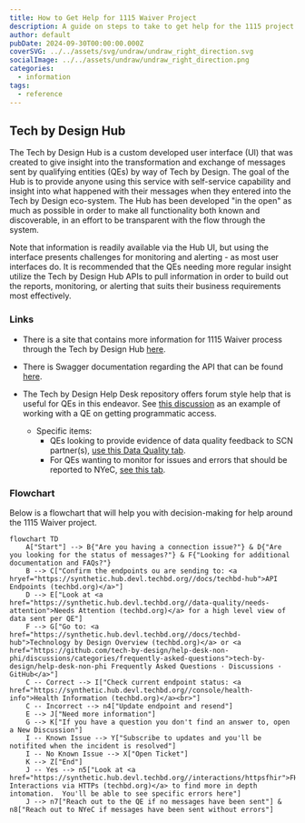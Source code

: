 ```yaml
---
title: How to Get Help for 1115 Waiver Project
description: A guide on steps to take to get help for the 1115 project
author: default
pubDate: 2024-09-30T00:00:00.000Z
coverSVG: ../../assets/svg/undraw/undraw_right_direction.svg
socialImage: ../../assets/undraw/undraw_right_direction.png
categories:
  - information
tags:
  - reference
---
```


## Tech by Design Hub

The Tech by Design Hub is a custom developed user interface (UI) that was created to give insight into the transformation and exchange of messages sent by qualifying entities (QEs) by way of Tech by Design. The goal of the Hub is to provide anyone using this service with self-service capability and insight into what happened with their messages when they entered into the Tech by Design eco-system. The Hub has been developed "in the open" as much as possible in order to make all functionality both known and discoverable, in an effort to be transparent with the flow through the system.

Note that information is readily available via the Hub UI, but using the interface presents challenges for monitoring and alerting - as most user interfaces do. It is recommended that the QEs needing more regular insight utilize the Tech by Design Hub APIs to pull information in order to build out the reports, monitoring, or alerting that suits their business requirements most effectively.​

### Links

- There is a site that contains more information for 1115 Waiver process through the Tech by Design Hub [here](https://tech-by-design.github.io/docs.techbd.org).

- There is Swagger documentation regarding the API that can be found [here](https://synthetic.hub.devl.techbd.org//docs/swagger-ui/techbd-api).

- The Tech by Design Help Desk repository offers forum style help that is useful for QEs in this endeavor. See [this discussion](https://github.com/tech-by-design/help-desk-non-phi/discussions/19) as an example of working with a QE on getting programmatic access.​
  - Specific items:​
    - QEs looking to provide evidence of data quality feedback to SCN partner(s), [use this Data Quality tab](https://phi.hub.qa.techbd.org/data-quality/fhir-validation-issues).
    - For QEs wanting to monitor for issues and errors that should be reported to NYeC, [see this tab](https://phi.hub.qa.techbd.org/data-quality/needs-attention).

### Flowchart

Below is a flowchart that will help you with decision-making for help around the 1115 Waiver project.

```mermaid
flowchart TD
    A["Start"] --> B{"Are you having a connection issue?"} & D{"Are you looking for the status of messages?"} & F{"Looking for additional documentation and FAQs?"}
    B --> C["Confirm the endpoints ou are sending to: <a hryef="https://synthetic.hub.devl.techbd.org//docs/techbd-hub">API Endpoints (techbd.org)</a>"]
    D --> E["Look at <a href="https://synthetic.hub.devl.techbd.org//data-quality/needs-attention">Needs Attention (techbd.org)</a> for a high level view of data sent per QE"]
    F --> G["Go to: <a href="https://synthetic.hub.devl.techbd.org//docs/techbd-hub">Technology by Design Overview (techbd.org)</a> or <a href="https://github.com/tech-by-design/help-desk-non-phi/discussions/categories/frequently-asked-questions">tech-by-design/help-desk-non-phi Frequently Asked Questions · Discussions · GitHub</a>"]
    C -- Correct --> I["Check current endpoint status: <a href="https://synthetic.hub.devl.techbd.org//console/health-info">Health Information (techbd.org)</a><br>"]
    C -- Incorrect --> n4["Update endpoint and resend"]
    E --> J["Need more information"]
    G --> K["If you have a question you don't find an answer to, open a New Discussion"]
    I -- Known Issue --> Y["Subscribe to updates and you'll be notifited when the incident is resolved"]
    I -- No Known Issue --> X["Open Ticket"]
    K --> Z["End"]
    J -- Yes --> n5["Look at <a href="https://synthetic.hub.devl.techbd.org//interactions/httpsfhir">FHIR Interactions via HTTPs (techbd.org)</a> to find more in depth intomation.  You'll be able to see specific errors here"]
    J --> n7["Reach out to the QE if no messages have been sent"] & n8["Reach out to NYeC if messages have been sent without errors"]
```
